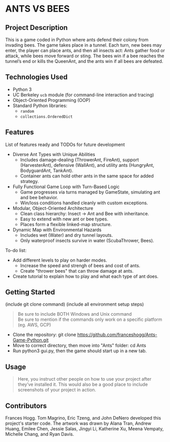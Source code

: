 # ANTS VS BEES

## Project Description

This is a game coded in Python where ants defend their colony from invading bees. The game takes place in a tunnel. Each turn, new bees may enter, the player can place ants, and then all insects act: Ants gather food or attack, while bees move forward or sting. The bees win if a bee reaches the tunnel’s end or kills the QueenAnt, and the ants win if all bees are defeated.

## Technologies Used

* Python 3
* UC Berkeley `ucb` module (for command-line interaction and tracing)
* Object-Oriented Programming (OOP)
* Standard Python libraries:
   * `random`
   * `collections.OrderedDict`

## Features

List of features ready and TODOs for future development
* Diverse Ant Types with Unique Abilities
  * Includes damage-dealing (ThrowerAnt, FireAnt), support (HarvesterAnt), defensive (WallAnt), and utility ants (HungryAnt, BodyguardAnt, TankAnt).
  * Container ants can hold other ants in the same space for added strategy. 
* Fully Functional Game Loop with Turn-Based Logic
  * Game progresses via turns managed by GameState, simulating ant and bee behavior.
  * Win/loss conditions handled cleanly with custom exceptions.
* Modular, Object-Oriented Architecture
  * Clean class hierarchy: Insect → Ant and Bee with inheritance.
  * Easy to extend with new ant or bee types.
  * Places form a flexible linked-map structure.
* Dynamic Map with Environmental Hazards
  * Includes wet (Water) and dry tunnel layouts.
  * Only waterproof insects survive in water (ScubaThrower, Bees).

To-do list:
* Add different levels to play on harder modes.
  * Increase the speed and strengh of bees and cost of ants.
  * Create "thrower bees" that can throw damage at ants.
* Create tutorial to explain how to play and what each type of ant does.

## Getting Started
   
(include git clone command)
(include all environment setup steps)

> Be sure to include BOTH Windows and Unix command  
> Be sure to mention if the commands only work on a specific platform (eg. AWS, GCP)

- Clone the repository: git clone https://github.com/franceshogg/Ants-Game-Python.git
- Move to correct directory, then move into "Ants" folder: cd Ants
- Run python3 gui.py, then the game should start up in a new tab.

## Usage

> Here, you instruct other people on how to use your project after they’ve installed it. This would also be a good place to include screenshots of your project in action.

## Contributors

Frances Hogg. Tom Magrino, Eric Tzeng, and John DeNero developed this project's starter code. The artwork was drawn by Alana Tran, Andrew Huang, Emilee Chen, Jessie Salas, Jingyi Li, Katherine Xu, Meena Vempaty, Michelle Chang, and Ryan Davis.

